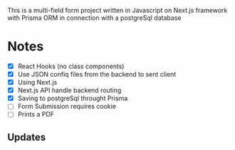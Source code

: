 This is a multi-field form project written in Javascript on Next.js framework with Prisma ORM in connection with a postgreSql database 

# Notes

  - [x] React Hooks (no class components)
  - [x] Use JSON confiq files from the backend to sent client
  - [x] Using Next.js
  - [x] Next.js API handle backend routing
  - [x] Saving to postgreSql throught Prisma
  - [ ] Form Submission requires cookie
  - [ ] Prints a PDF

## Updates
